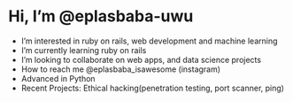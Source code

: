 # Hi, I’m @eplasbaba-uwu
- I’m interested in ruby on rails, web development and machine learning
- I’m currently learning ruby on rails
- I’m looking to collaborate on web apps, and data science projects
- How to reach me @eplasbaba_isawesome (instagram)
- Advanced in Python
- Recent Projects: Ethical hacking(penetration testing, port scanner, ping)

<!---
eplasbaba-uwu/eplasbaba-uwu is a ✨ special ✨ repository because its `README.md` (this file) appears on your GitHub profile.
You can click the Preview link to take a look at your changes.
--->
